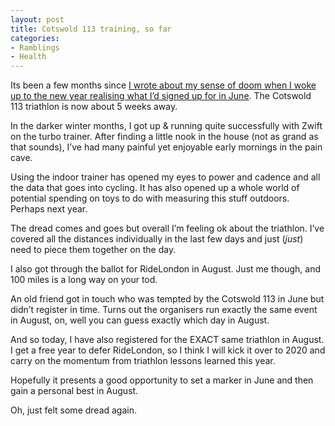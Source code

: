 ```yaml
---
layout: post
title: Cotswold 113 training, so far
categories:
- Ramblings
- Health
---
```


Its been a few months since [I wrote about my sense of doom when I woke up to the new year realising what I’d signed up for in June](/blog/2019/01/14/training-dawning-cotswolds). The Cotswold 113 triathlon is now about 5 weeks away.

In the darker winter months, I got up & running quite successfully with Zwift on the turbo trainer. After finding a little nook in the house (not as grand as that sounds), I’ve had many painful yet enjoyable early mornings in the pain cave.

Using the indoor trainer has opened my eyes to power and cadence and all the data that goes into cycling. It has also opened up a whole world of potential spending on toys to do with measuring this stuff outdoors. Perhaps next year.

The dread comes and goes but overall I’m feeling ok about the triathlon. I’ve covered all the distances individually in the last few days and just (_just_) need to piece them together on the day.

I also got through the ballot for RideLondon in August. Just me though, and 100 miles is a long way on your tod.

An old friend got in touch who was tempted by the Cotswold 113 in June but didn’t register in time. Turns out the organisers run exactly the same event in August, on, well you can guess exactly which day in August.

And so today, I have also registered for the EXACT same triathlon in August. I get a free year to defer RideLondon, so I think I will kick it over to 2020 and carry on the momentum from triathlon lessons learned this year.

Hopefully it presents a good opportunity to set a marker in June and then gain a personal best in August.

Oh, just felt some dread again.
